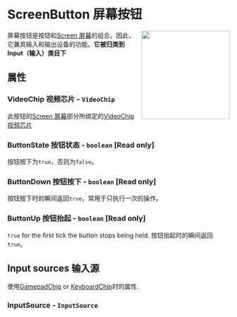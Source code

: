 # ScreenButton 屏幕按钮

<img src="https://docs.retrogadgets.game/api/modules/ScreenButton.png" width="200" align="right">

屏幕按钮是按钮和[Screen 屏幕](../output/Screen.md)的组合。因此，它兼具输入和输出设备的功能。**它被归类到 Input（输入）类目下**

## 属性

### VideoChip 视频芯片 - `VideoChip`
此按钮的[Screen 屏幕](../output/Screen.md)部分所绑定的[VideoChip 视频芯片](../misc/VideoChip.md)

### ButtonState 按钮状态 - `boolean` **[Read only]**
按钮按下为`true`，否则为`false`。

### ButtonDown 按钮按下 - `boolean` **[Read only]**
按钮按下时的瞬间返回`true`，常用于只执行一次的操作。

### ButtonUp 按钮抬起 - `boolean` **[Read only]**
`true` for the first tick the button stops being held. 
按钮抬起时的瞬间返回`true`。


## Input sources 输入源
使用[GamepadChip](../misc/GamepadChip.md) or [KeyboardChip](../misc/KeyboardChip.md)时的属性.

### InputSource - `InputSource`
